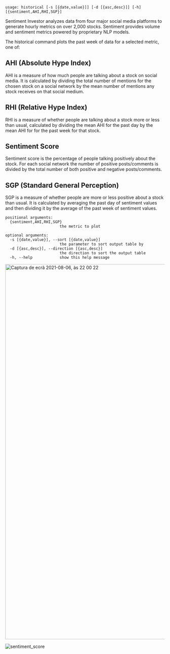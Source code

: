 ```
usage: historical [-s [{date,value}]] [-d [{asc,desc}]] [-h] [{sentiment,AHI,RHI,SGP}]
```

Sentiment Investor analyzes data from four major social media platforms to generate hourly metrics on over 2,000 stocks. Sentiment provides volume and sentiment metrics powered by proprietary NLP models.

The historical command plots the past week of data for a selected metric, one of:

AHI (Absolute Hype Index)
---
AHI is a measure of how much people are talking about a stock on social media.
It is calculated by dividing the total number of mentions for the chosen stock on a social network by the mean number of mentions any stock receives on that social medium.

RHI (Relative Hype Index)
---
RHI is a measure of whether people are talking about a stock more or less than usual, calculated by dividing the mean AHI for the past day by the mean AHI for for the past week for that stock.

Sentiment Score
---
Sentiment score is the percentage of people talking positively about the stock.
For each social network the number of positive posts/comments is divided by the total number of both positive and negative posts/comments.

SGP (Standard General Perception)
---
SGP is a measure of whether people are more or less positive about a stock than usual. It is calculated by averaging the past day of sentiment values and then dividing it by the average of the past week of sentiment values.

```
positional arguments:
  {sentiment,AHI,RHI,SGP}
                        the metric to plot

optional arguments:
  -s [{date,value}], --sort [{date,value}]
                        the parameter to sort output table by
  -d [{asc,desc}], --direction [{asc,desc}]
                        the direction to sort the output table
  -h, --help            show this help message
```

<img width="1183" alt="Captura de ecrã 2021-08-06, às 22 00 22" src="https://user-images.githubusercontent.com/25267873/128570628-162d036e-37f8-48cc-bd8d-b5e79141db5d.png">

![sentiment_score](https://user-images.githubusercontent.com/25267873/128570642-b40df4d1-e95e-4e7e-846c-9f38d34c75cd.png)
